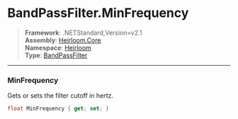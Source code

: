 # BandPassFilter.MinFrequency

> **Framework**: .NETStandard,Version=v2.1  
> **Assembly**: [Heirloom.Core][0]  
> **Namespace**: [Heirloom][0]  
> **Type**: [BandPassFilter][1]  

--------------------------------------------------------------------------------

### MinFrequency

Gets or sets the filter cutoff in hertz.

```cs
float MinFrequency { get; set; }
```

[0]: ../Heirloom.Core.md
[1]: Heirloom.BandPassFilter.md
